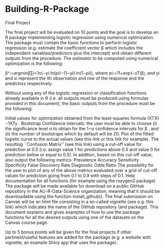 # Building-R-Package

Final Project

The final project will be evaluated on 10 points and the goal is to develop an R package implementing logistic regression using numerical optimization. The package must contain the basic functions to perform logistic regression (e.g. estimate the coefficient vector β
 which includes the independent variables/predictors plus the intercept) and obtain different outputs from the procedure. The estimator to be computed using numerical optimization is the following:

β^:=argminβ∑i=1n(−yi⋅ln(pi)−(1−yi)⋅ln(1−pi)),
where
pi:=11+exp(−xTiβ),
and yi
 and xi
 represent the ith
 observation and row of the response and the predictors respectively.

Without using any of the logistic regression or classification functions already available in R (i.e. all outputs must be produced using formulas provided in this document), the basic outputs from the procedure must be the following:

Initial values for optimization obtained from the least-squares formula (XTX)−1XTy
.
Bootstrap Confidence intervals: the user must be able to choose (i) the significance level α
 to obtain for the 1−α
 confidence intervals for β
, and (ii) the number of bootstraps which by default will be 20.
Plot of the fitted logistic curve to the actual values (see this link or this link for example).
The resulting ``Confusion Matrix’’ (see this link) using a cut-off value for prediction at 0.5 (i.e. assign value 1 for predictions above 0.5 and value 0 for prediction below or equal to 0.5). In addition, based on this cut-off value, also output the following metrics:
Prevalence
Accuracy
Sensitivity
Specificity
False Discovery Rate
Diagnostic Odds Ratio
The possibility for the user to plot of any of the above metrics evaluated over a grid of cut-off values for prediction going from 0.1 to 0.9 with steps of 0.1.
Help documentation for all functions (for example using the roxygen2 package)
The package will be made available for download on a public GitHub repository in the AU-R-Data-Science organization, meaning that it should be downloadable using the function install_github(). The final submission on Canvas will be an html file consisting in a so-called vignette (see e.g. this link) which indicates the name of the GitHub repository (and package). This document explains and gives examples of how to use the package functions for all the desired outputs using one of the datasets on the Canvas course page.

Up to 5 bonus points will be given for the final projects if other pertinent/useful features are added for the package (e.g. a website with vignette, an example Shiny app that uses the package).
